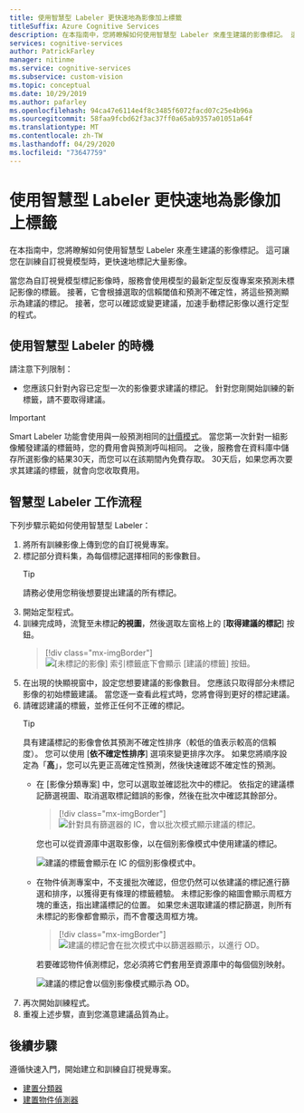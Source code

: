 ```yaml
---
title: 使用智慧型 Labeler 更快速地為影像加上標籤
titleSuffix: Azure Cognitive Services
description: 在本指南中，您將瞭解如何使用智慧型 Labeler 來產生建議的影像標記。 這可讓您在訓練自訂視覺模型時，更快速地標記大量影像。
services: cognitive-services
author: PatrickFarley
manager: nitinme
ms.service: cognitive-services
ms.subservice: custom-vision
ms.topic: conceptual
ms.date: 10/29/2019
ms.author: pafarley
ms.openlocfilehash: 94ca47e6114e4f8c3485f6072facd07c25e4b96a
ms.sourcegitcommit: 58faa9fcbd62f3ac37ff0a65ab9357a01051a64f
ms.translationtype: MT
ms.contentlocale: zh-TW
ms.lasthandoff: 04/29/2020
ms.locfileid: "73647759"
---
```

# <a name="label-images-faster-with-smart-labeler"></a>使用智慧型 Labeler 更快速地為影像加上標籤

在本指南中，您將瞭解如何使用智慧型 Labeler 來產生建議的影像標記。 這可讓您在訓練自訂視覺模型時，更快速地標記大量影像。

當您為自訂視覺模型標記影像時，服務會使用模型的最新定型反復專案來預測未標記影像的標籤。 接著，它會根據選取的信賴閾值和預測不確定性，將這些預測顯示為建議的標記。 接著，您可以確認或變更建議，加速手動標記影像以進行定型的程式。

## <a name="when-to-use-smart-labeler"></a>使用智慧型 Labeler 的時機

請注意下列限制：

* 您應該只針對內容已定型一次的影像要求建議的標記。 針對您剛開始訓練的新標籤，請不要取得建議。

> [!IMPORTANT]
> Smart Labeler 功能會使用與一般預測相同的[計價模式](https://azure.microsoft.com/pricing/details/cognitive-services/custom-vision-service/)。 當您第一次針對一組影像觸發建議的標籤時，您的費用會與預測呼叫相同。 之後，服務會在資料庫中儲存所選影像的結果30天，而您可以在該期間內免費存取。 30天后，如果您再次要求其建議的標籤，就會向您收取費用。

## <a name="smart-labeler-workflow"></a>智慧型 Labeler 工作流程

下列步驟示範如何使用智慧型 Labeler：

1. 將所有訓練影像上傳到您的自訂視覺專案。
1. 標記部分資料集，為每個標記選擇相同的影像數目。
    > [!TIP]
    > 請務必使用您稍後想要提出建議的所有標記。
1. 開始定型程式。
1. 訓練完成時，流覽至未標記**的視圖**，然後選取左窗格上的 [**取得建議的標記**] 按鈕。
    > [!div class="mx-imgBorder"]
    > ![[未標記的影像] 索引標籤底下會顯示 [建議的標籤] 按鈕。](./media/suggested-tags/suggested-tags-button.png)
1. 在出現的快顯視窗中，設定您想要建議的影像數目。 您應該只取得部分未標記影像的初始標籤建議。 當您逐一查看此程式時，您將會得到更好的標記建議。
1. 請確認建議的標籤，並修正任何不正確的標記。
    > [!TIP]
    > 具有建議標記的影像會依其預測不確定性排序（較低的值表示較高的信賴度）。 您可以使用 [**依不確定性排序**] 選項來變更排序次序。 如果您將順序設定為「**高**」，您可以先更正高確定性預測，然後快速確認不確定性的預測。
    * 在 [影像分類專案] 中，您可以選取並確認批次中的標記。 依指定的建議標記篩選視圖、取消選取標記錯誤的影像，然後在批次中確認其餘部分。
        > [!div class="mx-imgBorder"]
        > ![針對具有篩選器的 IC，會以批次模式顯示建議的標記。](./media/suggested-tags/ic-batch-mode.png)

        您也可以從資源庫中選取影像，以在個別影像模式中使用建議的標記。

        ![建議的標籤會顯示在 IC 的個別影像模式中。](./media/suggested-tags/ic-individual-image-mode.png)
    * 在物件偵測專案中，不支援批次確認，但您仍然可以依建議的標記進行篩選和排序，以獲得更有條理的標籤體驗。 未標記影像的縮圖會顯示周框方塊的重迭，指出建議標記的位置。 如果您未選取建議的標記篩選，則所有未標記的影像都會顯示，而不會覆迭周框方塊。
        > [!div class="mx-imgBorder"]
        > ![建議的標記會在批次模式中以篩選器顯示，以進行 OD。](./media/suggested-tags/od-batch-mode.png)

        若要確認物件偵測標記，您必須將它們套用至資源庫中的每個個別映射。

        ![建議的標記會以個別影像模式顯示為 OD。](./media/suggested-tags/od-individual-image-mode.png)
1. 再次開始訓練程式。
1. 重複上述步驟，直到您滿意建議品質為止。

## <a name="next-steps"></a>後續步驟

遵循快速入門，開始建立和訓練自訂視覺專案。

* [建置分類器](getting-started-build-a-classifier.md)
* [建置物件偵測器](get-started-build-detector.md)